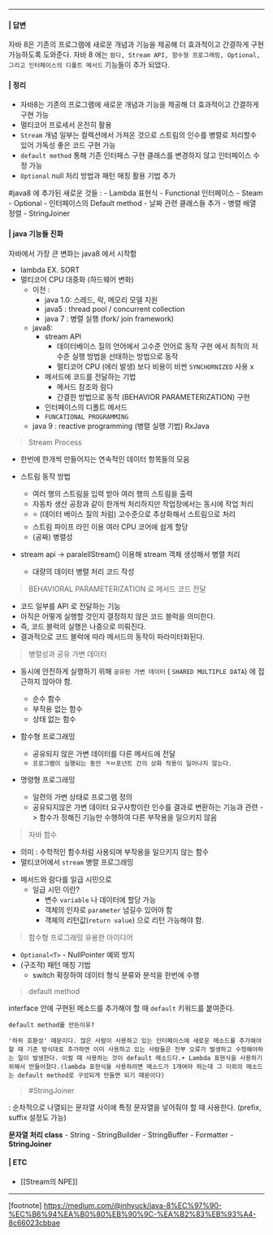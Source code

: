 ----

#### | 답변 
자바 8은 기존의 프로그램에 새로운 개념과 기능을 제공해 더 효과적이고 간결하게 구현 가능하도록 도와준다. 
자바 8 에는 `람다, Stream API, 함수형 프로그래밍, Optional, 그리고 인터페이스의 디폴트 메서드` 기능들이 추가 되었다. 



#### | 정리

-   자바8는 기존의 프로그램에 새로운 개념과 기능을 제공해 더 효과적이고 간결하게 구현 가능
-   멀티코어 프로세서 온전히 활용
-   `Stream` 개념 일부는 컬렉션에서 가져온 것으로 스트림의 인수를 병렬로 처리할수 있어 가독성 좋은 코드 구현 가능
-   `default method` 통해 기존 인터페스 구현 클래스를 변경하지 않고 인터페이스 수정 가능
-   `Optional` null 처리 방법과 패턴 매칭 활용 기법 추가

 #java8 에 추가된 새로운 것들 : 
	-   Lambda 표현식
	-   Functional 인터페이스
	-   Steam
	-   Optional
	-   인터페이스의 Default method
	-   날짜 관련 클래스들 추가
	-   병렬 배열 정렬
	-   StringJoiner

#### | java 기능들 진화 
자바에서 가장 큰 변화는 java8 에서 시작함
-   lambda EX. SORT
-   멀티코어 CPU 대중화 (하드웨어 변화)
    -   이전 :
        -   java 1.0: 스레드, 락, 메모리 모델 지원
        -   java5 : thread pool / concurrent collection
        -   java 7 : 병렬 실행 (fork/ join framework)
    -   java8:
        -   stream API
            -   데이터베이스 질의 언어에서 고수준 언어로 동작 구현 에서 최적의 저수준 실행 방법을 선태하는 방법으로 동작
            -   멀티코어 CPU (에러 발생) 보다 비용이 비싼 `SYNCHORNIZED` 사용 x
        -   메서드에 코드를 전달하는 기법
            -   메서드 참조와 람다
            -   간결한 방법으로 동작 (BEHAVIOR PARAMETERIZATION) 구현
        -   인터페이스의 디폴트 메서드
        -   `FUNCATIONAL PROGRAMMING`
    -   java 9 : reactive programming (병렬 실행 기법) RxJava

> Stream Process

-   한번에 한개씩 만들어지는 연속적인 데이터 항목들의 모음
-   스트림 동작 방법
    -   여러 행의 스트림을 입력 받아 여러 행의 스트림을 출력
    -   자동차 생산 공장과 같이 한개씩 처리하지만 작업장에서는 동시에 작업 처리
    -   ⭐ (데이터 베이스 질의 처럼) 고수준으로 추상화해서 스트림으로 처리
    -   스트림 파이프 라인 이용 여러 CPU 코어에 쉽게 할당
    -   (공짜) 병렬성

-   stream api -> paralellStream() 이용해 stream 객체 생성해서 병렬 처리
    -   대량의 데이터 병렬 처리 코드 작성

> BEHAVIORAL PARAMETERIZATION 로 메서드 코드 전달

-   코드 일부를 API 로 전달하는 기능 
-   아직은 어떻게 실행할 것인지 결정하지 않은 코드 블럭을 의미한다.
-   즉, 코드 블럭의 실행은 나중으로 미뤄진다.
-   결과적으로 코드 블럭에 따라 메서드의 동작이 파라미터화된다.

> 병렬성과 공유 가변 데이터

-   동시에 안전하게 실행하기 위해 `공유된 가변 데이터` ( `SHARED MULTIPLE DATA`) 에 접근하지 않아야 함.
    -   순수 함수
    -   부작용 없는 함수
    -   상태 없는 함수
    
-   함수형 프로그래밍
    -   공유되지 않은 가변 데이터를 다른 메서드에 전달
    -   `프로그램이 실행되는 동안 ㅋㅁ포넌트 간의 상화 작용이 일어나지 않는다.`

- 명령형 프로그래밍    
    -   일련의 가변 상태로 프로그램 정의
    -   공유되지않은 가변 데이터 요구사항이란 인수를 결과로 변환하는 기능과 관련 -> 함수가 정해진 기능만 수행하여 다른 부작용을 일으키지 않음

> 자바 함수

-   의미 : 수학적인 함수처럼 사용되며 부작용을 일으키지 않는 함수
-   멀티코어에서 `stream` 병렬 프로그래밍
* 메서드와 람다를 일급 시민으로
	* 일급 시민 이란?
	    -   변수 `variable` 나 데이터에 할당 가능
	    -   객체의 인자로 `parameter` 넘길수 있어야 함
	    -   객체의 리턴값(`return value`) 으로 리턴 가능해야 함.

> 함수형 프로그래밍 유용한 아이디어

-   `Optional<T>` - NullPointer 예외 방지
-   (구조적) 패턴 매칭 기법
    -   switch 확장하여 데이터 형식 분류와 분석을 한번에 수행

> default method

interface 안에 구현된 메소드를 추가해야 할 때 `default` 키워드를 붙여준다.

```
default method를 만든이유? 

'하위 호환성' 때문이다. 많은 사람이 사용하고 있는 인터페이스에 새로운 메소드를 추가해야 할 때 기존 방식대로 추가하면 이미 사용하고 있는 사람들은 전부 오류가 발생하고 수정해야하는 일이 발생한다. 이럴 때 사용하는 것이 default 메소드다.+ Lambda 표현식을 사용하기 위해서 만들어졌다.(lambda 표현식을 사용하려면 메소드가 1개여야 하는데 그 이외의 메소드는 default method로 구성되게 만들면 되기 때문이다)
```

> #StringJoiner

: 순차적으로 나열되는 문자열 사이에 특정 문자열을 넣어줘야 할 때 사용한다. (prefix, suffix 설정도 가능)

**문자열 처리 class**
	-   String
	-   StringBuilder
	-   StringBuffer
	-   Formatter
	-   **StringJoiner**

#### | ETC
* [[Stream의 NPE]]
---
[footnote]
https://medium.com/@inhyuck/java-8%EC%97%90-%EC%B6%94%EA%B0%80%EB%90%9C-%EA%B2%83%EB%93%A4-8c66023cbbae
